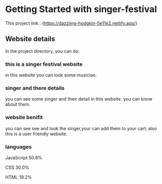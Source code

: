 # Getting Started with singer-festival

This project link : (https://dazzling-hodgkin-5e11e2.netlify.app/)

## Website details

In the project directory, you can do:

### this is a singer festival website

in this website you can look some musician.

### singer and there details

you can see some singer and their detail in this website.
you can know about them.

### website benifit


you can see see and look the singer,your can add them to your cart,
also this is a user friendly website.

### languages

JavaScript
50.8%
 
CSS
30.0%
 
HTML
19.2%
